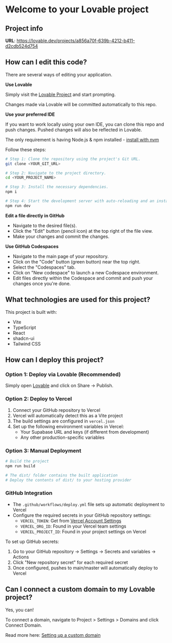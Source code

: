 # Welcome to your Lovable project

## Project info

**URL**: https://lovable.dev/projects/a856a70f-639b-4212-b411-d2cdb524d754

## How can I edit this code?

There are several ways of editing your application.

**Use Lovable**

Simply visit the [Lovable Project](https://lovable.dev/projects/a856a70f-639b-4212-b411-d2cdb524d754) and start prompting.

Changes made via Lovable will be committed automatically to this repo.

**Use your preferred IDE**

If you want to work locally using your own IDE, you can clone this repo and push changes. Pushed changes will also be reflected in Lovable.

The only requirement is having Node.js & npm installed - [install with nvm](https://github.com/nvm-sh/nvm#installing-and-updating)

Follow these steps:

```sh
# Step 1: Clone the repository using the project's Git URL.
git clone <YOUR_GIT_URL>

# Step 2: Navigate to the project directory.
cd <YOUR_PROJECT_NAME>

# Step 3: Install the necessary dependencies.
npm i

# Step 4: Start the development server with auto-reloading and an instant preview.
npm run dev
```

**Edit a file directly in GitHub**

- Navigate to the desired file(s).
- Click the "Edit" button (pencil icon) at the top right of the file view.
- Make your changes and commit the changes.

**Use GitHub Codespaces**

- Navigate to the main page of your repository.
- Click on the "Code" button (green button) near the top right.
- Select the "Codespaces" tab.
- Click on "New codespace" to launch a new Codespace environment.
- Edit files directly within the Codespace and commit and push your changes once you're done.

## What technologies are used for this project?

This project is built with:

- Vite
- TypeScript
- React
- shadcn-ui
- Tailwind CSS

## How can I deploy this project?

### Option 1: Deploy via Lovable (Recommended)
Simply open [Lovable](https://lovable.dev/projects/a856a70f-639b-4212-b411-d2cdb524d754) and click on Share -> Publish.

### Option 2: Deploy to Vercel
1. Connect your GitHub repository to Vercel
2. Vercel will automatically detect this as a Vite project
3. The build settings are configured in `vercel.json`
4. Set up the following environment variables in Vercel:
   - Your Supabase URL and keys (if different from development)
   - Any other production-specific variables

### Option 3: Manual Deployment
```sh
# Build the project
npm run build

# The dist/ folder contains the built application
# Deploy the contents of dist/ to your hosting provider
```

### GitHub Integration
- The `.github/workflows/deploy.yml` file sets up automatic deployment to Vercel
- Configure the required secrets in your GitHub repository settings:
  - `VERCEL_TOKEN`: Get from [Vercel Account Settings](https://vercel.com/account/tokens)
  - `VERCEL_ORG_ID`: Found in your Vercel team settings
  - `VERCEL_PROJECT_ID`: Found in your project settings on Vercel

To set up GitHub secrets:
1. Go to your GitHub repository → Settings → Secrets and variables → Actions
2. Click "New repository secret" for each required secret
3. Once configured, pushes to main/master will automatically deploy to Vercel

## Can I connect a custom domain to my Lovable project?

Yes, you can!

To connect a domain, navigate to Project > Settings > Domains and click Connect Domain.

Read more here: [Setting up a custom domain](https://docs.lovable.dev/tips-tricks/custom-domain#step-by-step-guide)
